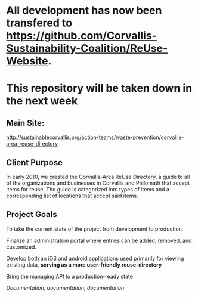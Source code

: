 
# All development has now been transfered to https://github.com/Corvallis-Sustainability-Coalition/ReUse-Website.
# This repository will be taken down in the next week
## Main Site:
http://sustainablecorvallis.org/action-teams/waste-prevention/corvallis-area-reuse-directory

## Client Purpose
In early 2010, we created the Corvallis-Area ReUse Directory, a guide to all of the organizations and businesses in Corvallis and Philomath that accept items for reuse. The guide is categorized into types of items and a corresponding list of locations that accept said items.

## Project Goals

To take the current state of the project from development to production.

Finalize an administration portal where entries can be added, removed, and customized.

Develop both an iOS and android applications used primarily for viewing existing data, **serving as a more user-friendly reuse-directory**

Bring the managing API to a production-ready state

*Documentation, documentation, documentation*

